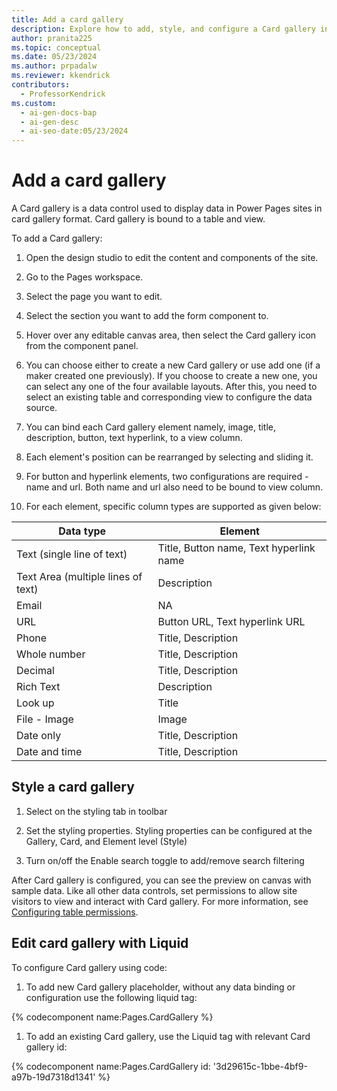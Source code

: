 ```yaml
---
title: Add a card gallery
description: Explore how to add, style, and configure a Card gallery in Power Pages sites using design studio and Liquid code.
author: pranita225
ms.topic: conceptual
ms.date: 05/23/2024
ms.author: prpadalw
ms.reviewer: kkendrick
contributors:
  - ProfessorKendrick
ms.custom:
  - ai-gen-docs-bap
  - ai-gen-desc
  - ai-seo-date:05/23/2024
---
```

# Add a card gallery

A Card gallery is a data control used to display data in Power Pages sites in card gallery format. Card gallery is bound to a table and view. 

To add a Card gallery:

1. Open the design studio to edit the content and components of the site.

1. Go to the Pages workspace.

1. Select the page you want to edit.

1. Select the section you want to add the form component to.

1. Hover over any editable canvas area, then select the Card gallery icon from the component panel.

1. You can choose either to create a new Card gallery or use add one (if a maker created one previously). If you choose to create a new one, you can select any one of the four available layouts. After this, you need to select an existing table and corresponding view to configure the data source.

1. You can bind each Card gallery element namely, image, title, description, button, text hyperlink, to a view column.

1. Each element's position can be rearranged by selecting and sliding it.

1. For button and hyperlink elements, two configurations are required - name and url. Both name and url also need to be bound to view column.

1. For each element, specific column types are supported as given below:

| **Data type**                     | **Element**                             |
|-----------------------------------|-----------------------------------------|
| Text (single line of text)        | Title, Button name, Text hyperlink name |
| Text Area (multiple lines of text) | Description                             |
| Email                             | NA                                      |
| URL                               | Button URL, Text hyperlink URL          |
| Phone                             | Title, Description                      |
| Whole number                      | Title, Description                      |
| Decimal                           | Title, Description                      |
| Rich Text                         | Description                             |
| Look up                           | Title                                   |
| File - Image                      | Image                                   |
| Date only                         | Title, Description                      |
| Date and time                     | Title, Description                      |

## Style a card gallery

1. Select on the styling tab in toolbar

1. Set the styling properties. Styling properties can be configured at the Gallery, Card, and Element level (Style)

1. Turn on/off the Enable search toggle to add/remove search filtering

After Card gallery is configured, you can see the preview on canvas with sample data. Like all other data controls, set permissions to allow site visitors to view and interact with Card gallery. For more information, see [Configuring table permissions](https://learn.microsoft.com/en-us/power-pages/security/table-permissions).

## Edit card gallery with Liquid

To configure Card gallery using code:

1. To add new Card gallery placeholder, without any data binding or configuration use the following liquid tag:

{% codecomponent name:Pages.CardGallery %}

1. To add an existing Card gallery, use the Liquid tag with relevant Card gallery id:

{% codecomponent name:Pages.CardGallery id: '3d29615c-1bbe-4bf9-a97b-19d7318d1341' %}


